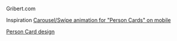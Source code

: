 Gribert.com

Inspiration
[Carousel/Swipe animation for "Person Cards" on mobile](https://codesandbox.io/s/framer-motion-image-gallery-pqvx3?from-embed=&file=/src/Example.tsx:2012-2403)

[Person Card design](https://shuffle.dev/components/all/zospace/team)